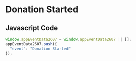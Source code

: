 # Donation Started

### 

## Javascript Code
```js
window.appEventData2607 = window.appEventData2607 || [];
appEventData2607.push({
  "event": "Donation Started"
});
```




